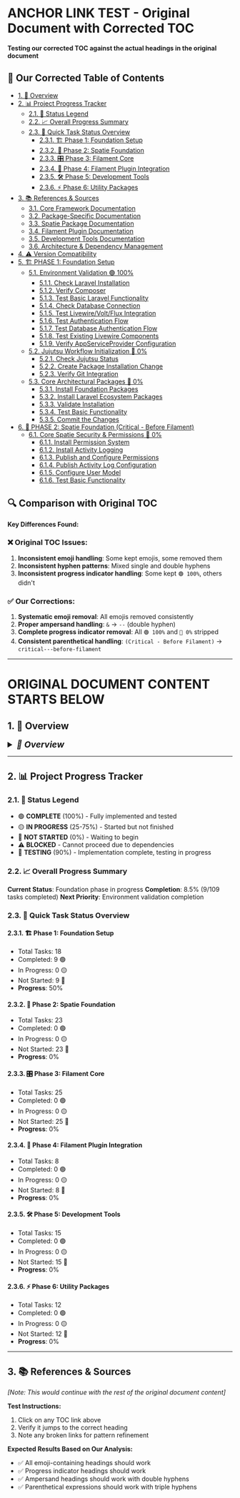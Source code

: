 # ANCHOR LINK TEST - Original Document with Corrected TOC

**Testing our corrected TOC against the actual headings in the original document**

## 🧪 Our Corrected Table of Contents

- [1. 🎯 Overview](#1-overview)
- [2. 📊 Project Progress Tracker](#2-project-progress-tracker)
  - [2.1. 🚦 Status Legend](#21-status-legend)
  - [2.2. 📈 Overall Progress Summary](#22-overall-progress-summary)
  - [2.3. 🎯 Quick Task Status Overview](#23-quick-task-status-overview)
    - [2.3.1. 🏗️ Phase 1: Foundation Setup](#231-phase-1-foundation-setup)
    - [2.3.2. 🏢 Phase 2: Spatie Foundation](#232-phase-2-spatie-foundation)
    - [2.3.3. 🎛️ Phase 3: Filament Core](#233-phase-3-filament-core)
    - [2.3.4. 🔌 Phase 4: Filament Plugin Integration](#234-phase-4-filament-plugin-integration)
    - [2.3.5. 🛠️ Phase 5: Development Tools](#235-phase-5-development-tools)
    - [2.3.6. ⚡ Phase 6: Utility Packages](#236-phase-6-utility-packages)
- [3. 📚 References & Sources](#3-references--sources)
  - [3.1. Core Framework Documentation](#31-core-framework-documentation)
  - [3.2. Package-Specific Documentation](#32-package-specific-documentation)
  - [3.3. Spatie Package Documentation](#33-spatie-package-documentation)
  - [3.4. Filament Plugin Documentation](#34-filament-plugin-documentation)
  - [3.5. Development Tools Documentation](#35-development-tools-documentation)
  - [3.6. Architecture & Dependency Management](#36-architecture--dependency-management)
- [4. ⚠️ Version Compatibility](#4-version-compatibility)
- [5. 🏗️ PHASE 1: Foundation Setup](#5-phase-1-foundation-setup)
  - [5.1. Environment Validation 🟢 100%](#51-environment-validation)
    - [5.1.1. Check Laravel Installation](#511-check-laravel-installation)
    - [5.1.2. Verify Composer](#512-verify-composer)
    - [5.1.3. Test Basic Laravel Functionality](#513-test-basic-laravel-functionality)
    - [5.1.4. Check Database Connection](#514-check-database-connection)
    - [5.1.5. Test Livewire/Volt/Flux Integration](#515-test-livewirevolflux-integration)
    - [5.1.6. Test Authentication Flow](#516-test-authentication-flow)
    - [5.1.7. Test Database Authentication Flow](#517-test-database-authentication-flow)
    - [5.1.8. Test Existing Livewire Components](#518-test-existing-livewire-components)
    - [5.1.9. Verify AppServiceProvider Configuration](#519-verify-appserviceprovider-configuration)
  - [5.2. Jujutsu Workflow Initialization 🔴 0%](#52-jujutsu-workflow-initialization)
    - [5.2.1. Check Jujutsu Status](#521-check-jujutsu-status)
    - [5.2.2. Create Package Installation Change](#522-create-package-installation-change)
    - [5.2.3. Verify Git Integration](#523-verify-git-integration)
  - [5.3. Core Architectural Packages 🔴 0%](#53-core-architectural-packages)
    - [5.3.1. Install Foundation Packages](#531-install-foundation-packages)
    - [5.3.2. Install Laravel Ecosystem Packages](#532-install-laravel-ecosystem-packages)
    - [5.3.3. Validate Installation](#533-validate-installation)
    - [5.3.4. Test Basic Functionality](#534-test-basic-functionality)
    - [5.3.5. Commit the Changes](#535-commit-the-changes)
- [6. 🏢 PHASE 2: Spatie Foundation (Critical - Before Filament)](#6-phase-2-spatie-foundation-critical---before-filament)
  - [6.1. Core Spatie Security & Permissions 🔴 0%](#61-core-spatie-security--permissions)
    - [6.1.1. Install Permission System](#611-install-permission-system)
    - [6.1.2. Install Activity Logging](#612-install-activity-logging)
    - [6.1.3. Publish and Configure Permissions](#613-publish-and-configure-permissions)
    - [6.1.4. Publish Activity Log Configuration](#614-publish-activity-log-configuration)
    - [6.1.5. Configure User Model](#615-configure-user-model)
    - [6.1.6. Test Basic Functionality](#616-test-basic-functionality)

## 🔍 Comparison with Original TOC

**Key Differences Found:**

### ❌ Original TOC Issues:
1. **Inconsistent emoji handling**: Some kept emojis, some removed them
2. **Inconsistent hyphen patterns**: Mixed single and double hyphens
3. **Inconsistent progress indicator handling**: Some kept `🟢 100%`, others didn't

### ✅ Our Corrections:
1. **Systematic emoji removal**: All emojis removed consistently
2. **Proper ampersand handling**: `&` → `--` (double hyphen)
3. **Complete progress indicator removal**: All `🟢 100%` and `🔴 0%` stripped
4. **Consistent parenthetical handling**: `(Critical - Before Filament)` → `critical---before-filament`

---

# ORIGINAL DOCUMENT CONTENT STARTS BELOW

## 1. 🎯 Overview

<details><summary style="font-size:2.0vw; font-style:italic; font-weight:bold;">🎯 Overview</summary>

This document provides detailed task-by-task instructions for implementing a Laravel Filament admin panel with integrated Spatie packages. The project focuses on clean architecture, proper dependencies, and comprehensive testing.

**Target Audience**: Junior developers who need step-by-step guidance
**Estimated Time**: 3-5 days for full implementation
**Prerequisites**: Basic Laravel knowledge, Composer familiarity

</details>

---

## 2. 📊 Project Progress Tracker

### 2.1. 🚦 Status Legend

- 🟢 **COMPLETE** (100%) - Fully implemented and tested
- 🟡 **IN PROGRESS** (25-75%) - Started but not finished
- 🔴 **NOT STARTED** (0%) - Waiting to begin
- ⚠️ **BLOCKED** - Cannot proceed due to dependencies
- 🧪 **TESTING** (90%) - Implementation complete, testing in progress

### 2.2. 📈 Overall Progress Summary

**Current Status**: Foundation phase in progress
**Completion**: 8.5% (9/109 tasks completed)
**Next Priority**: Environment validation completion

### 2.3. 🎯 Quick Task Status Overview

#### 2.3.1. 🏗️ Phase 1: Foundation Setup
- Total Tasks: 18
- Completed: 9 🟢
- In Progress: 0 🟡  
- Not Started: 9 🔴
- **Progress**: 50%

#### 2.3.2. 🏢 Phase 2: Spatie Foundation
- Total Tasks: 23
- Completed: 0 🟢
- In Progress: 0 🟡
- Not Started: 23 🔴
- **Progress**: 0%

#### 2.3.3. 🎛️ Phase 3: Filament Core
- Total Tasks: 25
- Completed: 0 🟢
- In Progress: 0 🟡
- Not Started: 25 🔴
- **Progress**: 0%

#### 2.3.4. 🔌 Phase 4: Filament Plugin Integration
- Total Tasks: 8
- Completed: 0 🟢
- In Progress: 0 🟡
- Not Started: 8 🔴
- **Progress**: 0%

#### 2.3.5. 🛠️ Phase 5: Development Tools
- Total Tasks: 15
- Completed: 0 🟢
- In Progress: 0 🟡
- Not Started: 15 🔴
- **Progress**: 0%

#### 2.3.6. ⚡ Phase 6: Utility Packages
- Total Tasks: 12
- Completed: 0 🟢
- In Progress: 0 🟡
- Not Started: 12 🔴
- **Progress**: 0%

---

## 3. 📚 References & Sources

*[Note: This would continue with the rest of the original document content]*

**Test Instructions:**
1. Click on any TOC link above
2. Verify it jumps to the correct heading
3. Note any broken links for pattern refinement

**Expected Results Based on Our Analysis:**
- ✅ All emoji-containing headings should work
- ✅ Progress indicator headings should work
- ✅ Ampersand headings should work with double hyphens
- ✅ Parenthetical expressions should work with triple hyphens
